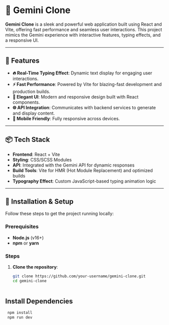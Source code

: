 # 🌌 Gemini Clone

**Gemini Clone** is a sleek and powerful web application built using React and Vite, offering fast performance and seamless user interactions. This project mimics the Gemini experience with interactive features, typing effects, and a responsive UI.

---

## 🚀 Features

- **🔥 Real-Time Typing Effect**: Dynamic text display for engaging user interactions.
- **⚡ Fast Performance**: Powered by Vite for blazing-fast development and production builds.
- **🎨 Elegant UI**: Modern and responsive design built with React components.
- **🌐 API Integration**: Communicates with backend services to generate and display content.
- **📱 Mobile Friendly**: Fully responsive across devices.

---

## 📦 Tech Stack

- **Frontend**: React + Vite
- **Styling**: CSS/SCSS Modules
- **API**: Integrated with the Gemini API for dynamic responses
- **Build Tools**: Vite for HMR (Hot Module Replacement) and optimized builds
- **Typography Effect**: Custom JavaScript-based typing animation logic

---

## 🎯 Installation & Setup

Follow these steps to get the project running locally:

### Prerequisites

- **Node.js** (v16+)
- **npm** or **yarn**

### Steps

1. **Clone the repository**:
   ```bash
   git clone https://github.com/your-username/gemini-clone.git
   cd gemini-clone
  
## Install Dependencies
```bash
 npm install
 npm run dev


